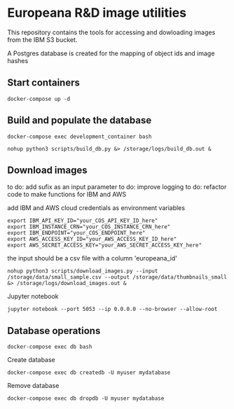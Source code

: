 # Europeana R&D image utilities

This repository contains the tools for accessing and dowloading images from the IBM S3 bucket. 

A Postgres database is created for the mapping of object ids and image hashes


## Start containers

```shell
docker-compose up -d
```

## Build and populate the database

```shell
docker-compose exec development_container bash
```

```shell
nohup python3 scripts/build_db.py &> /storage/logs/build_db.out &
```
## Download images

to do: add sufix as an input parameter
to do: improve logging
to do: refactor code to make functions for IBM and AWS

add IBM and AWS cloud credentials as environment variables

```shell
export IBM_API_KEY_ID="your_COS_API_KEY_ID_here"
export IBM_INSTANCE_CRN="your_COS_INSTANCE_CRN_here"
export IBM_ENDPOINT="your_COS_ENDPOINT_here"
export AWS_ACCESS_KEY_ID="your_AWS_ACCESS_KEY_ID_here"
export AWS_SECRET_ACCESS_KEY="your_AWS_SECRET_ACCESS_KEY_here"
```


the input should be a csv file with a column 'europeana_id'

```shell
nohup python3 scripts/download_images.py --input /storage/data/small_sample.csv --output /storage/data/thumbnails_small &> /storage/logs/download_images.out &
```

Jupyter notebook 

```shell
jupyter notebook --port 5053 --ip 0.0.0.0 --no-browser --allow-root
```


## Database operations

```shell
docker-compose exec db bash
```

Create database

```shell
docker-compose exec db createdb -U myuser mydatabase
```
Remove database

```shell
docker-compose exec db dropdb -U myuser mydatabase
```

